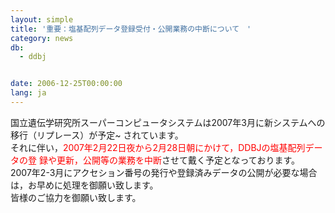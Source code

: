 ```yaml
---
layout: simple
title: '重要：塩基配列データ登録受付・公開業務の中断について　'
category: news
db:
  - ddbj


date: 2006-12-25T00:00:00
lang: ja
---
```


国立遺伝学研究所スーパーコンピュータシステムは2007年3月に新システムへの移行（リプレース）が予定~ されています。<br>それに伴い，<font color="red">2007年2月22日夜から2月28日朝にかけて，DDBJの塩基配列データの登 録や更新，公開等の業務を中断</font>させて戴く予定となっております。<br>2007年2-3月にアクセション番号の発行や登録済みデータの公開が必要な場合は，お早めに処理を御願い致します。<br>皆様のご協力を御願い致します。
